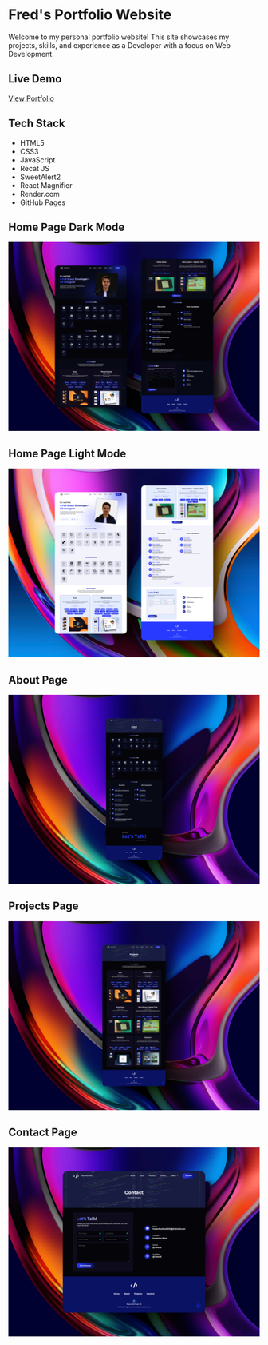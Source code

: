 # Fred's Portfolio Website
Welcome to my personal portfolio website! This site showcases my projects, skills, and experience as a Developer with a focus on Web Development.

## Live Demo
[View Portfolio](https://twicke.github.io/Portfolio)

## Tech Stack
- HTML5
- CSS3
- JavaScript
- Recat JS
- SweetAlert2
- React Magnifier
- Render.com
- GitHub Pages

## Home Page Dark Mode
![Home Page Dark Mode](https://github.com/TwickE/ReadmeImages/blob/main/PortfolioHomeDark.png?raw=true)

## Home Page Light Mode
![Home Page Light Mode](https://github.com/TwickE/ReadmeImages/blob/main/PortfolioHomeLight.png?raw=true)

## About Page
![About Page](https://github.com/TwickE/ReadmeImages/blob/main/PortfolioAbout.png?raw=true)

## Projects Page
![Projects Page](https://github.com/TwickE/ReadmeImages/blob/main/PortfolioProjects.png?raw=true)

## Contact Page
![Contact Page](https://github.com/TwickE/ReadmeImages/blob/main/PortfolioContact.png?raw=true)
